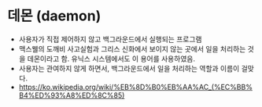 # 데몬 (daemon)
- 사용자가 직접 제어하지 않고 백그라운드에서 실행되는 프로그램
- 맥스웰의 도깨비 사고실험과 그리스 신화에서 보이지 않는 곳에서 일을 처리하는 것을 데몬이라고 함. 유닉스 시스템에서도 이 용어를 사용하였음. 
- 사용자는 관여하지 않게 하면서, 백그라운드에서 일을 처리하는 역할과 이름이 걸맞다. 
- https://ko.wikipedia.org/wiki/%EB%8D%B0%EB%AA%AC_(%EC%BB%B4%ED%93%A8%ED%8C%85)